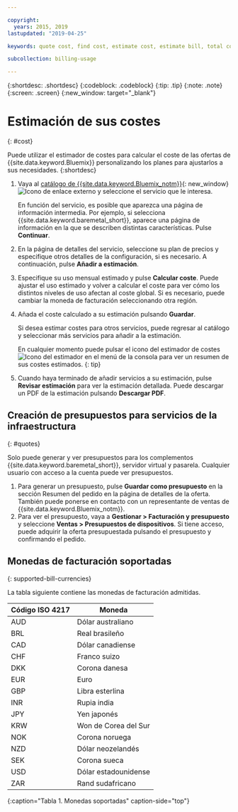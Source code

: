 ```yaml
---

copyright:
  years: 2015, 2019
lastupdated: "2019-04-25"

keywords: quote cost, find cost, estimate cost, estimate bill, total cost, service cost

subcollection: billing-usage

---
```


{:shortdesc: .shortdesc}
{:codeblock: .codeblock}
{:tip: .tip}
{:note: .note}
{:screen: .screen}
{:new_window: target="_blank"}

# Estimación de sus costes
{: #cost}

Puede utilizar el estimador de costes para calcular el coste de las ofertas de {{site.data.keyword.Bluemix}} personalizando los planes para ajustarlos a sus necesidades.
{:shortdesc}

1. Vaya al [catálogo de {{site.data.keyword.Bluemix_notm}}](https://cloud.ibm.com/catalog){: new_window} ![Icono de enlace externo](../icons/launch-glyph.svg "Icono de enlace externo") y seleccione el servicio que le interesa.

     En función del servicio, es posible que aparezca una página de información intermedia. Por ejemplo, si selecciona {{site.data.keyword.baremetal_short}}, aparece una página de información en la que se describen distintas características. Pulse **Continuar**.
1. En la página de detalles del servicio, seleccione su plan de precios y especifique otros detalles de la configuración, si es necesario. A continuación, pulse **Añadir a estimación**.
1. Especifique su uso mensual estimado y pulse **Calcular coste**. Puede ajustar el uso estimado y volver a calcular el coste para ver cómo los distintos niveles de uso afectan al coste global. Si es necesario, puede cambiar la moneda de facturación seleccionando otra región.
1. Añada el coste calculado a su estimación pulsando **Guardar**.

   Si desea estimar costes para otros servicios, puede regresar al catálogo y seleccionar más servicios para añadir a la estimación.

   En cualquier momento puede pulsar el icono del estimador de costes ![Icono del estimador](../icons/Estimator.svg) en el menú de la consola para ver un resumen de sus costes estimados.
   {: tip}
1. Cuando haya terminado de añadir servicios a su estimación, pulse **Revisar estimación** para ver la estimación detallada. Puede descargar un PDF de la estimación pulsando **Descargar PDF**.


## Creación de presupuestos para servicios de la infraestructura
{: #quotes}

Solo puede generar y ver presupuestos para los complementos {{site.data.keyword.baremetal_short}}, servidor virtual y pasarela. Cualquier usuario con acceso a la cuenta puede ver presupuestos.

  1. Para generar un presupuesto, pulse **Guardar como presupuesto** en la sección Resumen del pedido en la página de detalles de la oferta. También puede ponerse en contacto con un representante de ventas de {{site.data.keyword.Bluemix_notm}}.
  2. Para ver el presupuesto, vaya a **Gestionar > Facturación y presupuesto** y seleccione **Ventas > Presupuestos de dispositivos**. Si tiene acceso, puede adquirir la oferta presupuestada pulsando el presupuesto y confirmando el pedido.


## Monedas de facturación soportadas
{: supported-bill-currencies}

La tabla siguiente contiene las monedas de facturación admitidas.

| Código ISO 4217 | Moneda             |
|---------------|----------------------|
|AUD            | Dólar australiano    |
|BRL            |	Real brasileño       |
|CAD            |	Dólar canadiense      |
|CHF            |	Franco suizo          |
|DKK            |	Corona danesa         |
|EUR            |	Euro                 |
|GBP            |	Libra esterlina       |
|INR            |	Rupia india         |
|JPY            |	Yen japonés         |
|KRW            |	Won de Corea del Sur     |
|NOK            |	Corona noruega      |
|NZD            |	Dólar neozelandés   |
|SEK            |	Corona sueca        |
|USD            | Dólar estadounidense |
|ZAR            |	Rand sudafricano   |
{:caption="Tabla 1. Monedas soportadas" caption-side="top"}
